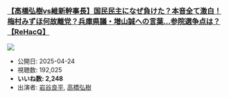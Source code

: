 ### [【高橋弘樹vs維新幹事長】国民民主になぜ負けた？本音全て激白！梅村みずほ何故離党？兵庫県議・増山誠への言葉…参院選争点は？【ReHacQ】](https://www.youtube.com/watch?v=KNmCD0eUdY0)
[![](https://img.youtube.com/vi/KNmCD0eUdY0/sddefault.jpg)](https://www.youtube.com/watch?v=KNmCD0eUdY0)
-   公開日: 2025-04-24
-   視聴数: 192,025
-   **いいね数: 2,248**
-   出演者: [岩谷良平](/rehacq_fan/people/岩谷良平 "wikilink"), [高橋弘樹](/rehacq_fan/people/高橋弘樹 "wikilink")
